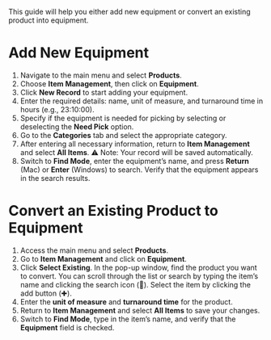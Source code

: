 This guide will help you either add new equipment or convert an existing product into equipment.
# Add New Equipment

1. Navigate to the main menu and select **Products**.
2. Choose **Item Management**, then click on **Equipment**.
3. Click **New Record** to start adding your equipment.
4. Enter the required details: name, unit of measure, and turnaround time in hours
(e.g., 23:10:00).
1. Specify if the equipment is needed for picking by selecting or deselecting the **Need Pick** option.
2. Go to the **Categories** tab and select the appropriate category.
3. After entering all necessary information, return to **Item Management** and select **All Items**. ⚠️ Note: Your record will be saved automatically.
4. Switch to **Find Mode**, enter the equipment’s name, and press **Return** (Mac) or **Enter** (Windows) to search. Verify that the equipment appears in the search results.

# Convert an Existing Product to Equipment

1. Access the main menu and select **Products**.
2. Go to **Item Management** and click on **Equipment**.
3. Click **Select Existing**. In the pop-up window, find the product you want to convert. You can scroll through the list or search by typing the item’s name and clicking the search icon (🔎). Select the item by clicking the add button (✚).
4. Enter the **unit of measure** and **turnaround time** for the product.
5. Return to **Item Management** and select **All Items** to save your changes.
6. Switch to **Find Mode**, type in the item’s name, and verify that the **Equipment** field is checked.